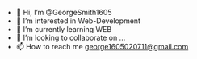 - 👋 Hi, I’m @GeorgeSmith1605
- 👀 I’m interested in Web-Development
- 🌱 I’m currently learning WEB
- 💞️ I’m looking to collaborate on ...
- 📫 How to reach me george1605020711@gmail.com

<!---
GeorgeSmith1605/GeorgeSmith1605 is a ✨ special ✨ repository because its `README.md` (this file) appears on your GitHub profile.
You can click the Preview link to take a look at your changes.
--->
